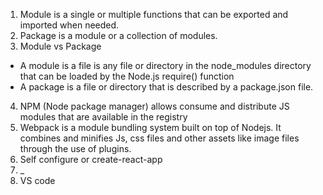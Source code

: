 1. Module is a single or multiple functions that can be exported and imported when needed.
2. Package is a module or a collection of modules.
3. Module vs Package
  - A module is a file is any file or directory in the node_modules directory that can be loaded by the Node.js require() function
  - A package is a file or directory that is described by a package.json file.
4. NPM (Node package manager) allows consume and distribute JS modules that are available in the registry
5. Webpack is a module bundling system built on top of Nodejs. It combines and minifies Js, css files and other assets like image files through the use of plugins.
6. Self configure or create-react-app
7. _
8. VS code

